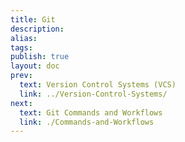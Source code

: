 ```yaml
---
title: Git
description: 
alias: 
tags: 
publish: true
layout: doc
prev:
  text: Version Control Systems (VCS)
  link: ../Version-Control-Systems/
next:
  text: Git Commands and Workflows
  link: ./Commands-and-Workflows
---
```

